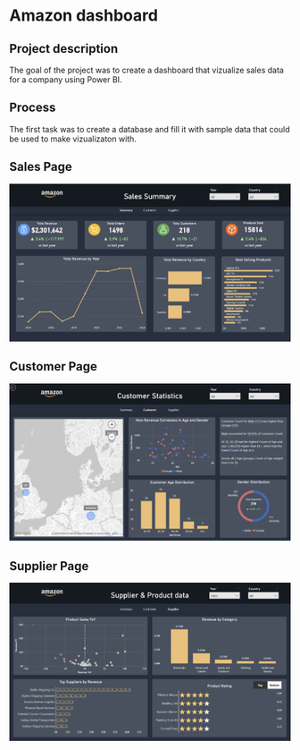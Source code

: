 # Amazon dashboard

## Project description
The goal of the project was to create a dashboard that vizualize sales data for a company using Power BI.

## Process
The first task was to create a database and fill it with sample data that could be used to make vizualizaton with.

## Sales Page
![sales page](assets/sales_page.png)

## Customer Page
![customer page](assets/customer_page.png)

## Supplier Page
![supplier page](assets/supplier_page.png)
